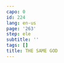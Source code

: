 ```yaml
---
capo: 0
id: 224
lang: en-us
page: '263'
step: ele
subtitle: ''
tags: []
title: THE SAME GOD
---
```


